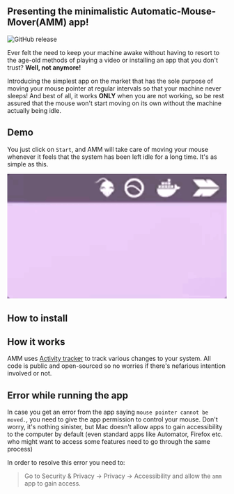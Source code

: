 ## Presenting the minimalistic Automatic-Mouse-Mover(AMM) app!

![GitHub release](https://img.shields.io/github/release/prashantgupta24/automatic-mouse-mover.svg)

Ever felt the need to keep your machine awake without having to resort to the age-old methods of playing a video or installing an app that you don't trust? **Well, not anymore!**

Introducing the simplest app on the market that has the sole purpose of moving your mouse pointer at regular intervals so that your machine never sleeps! And best of all, it works **ONLY** when you are not working, so be rest assured that the mouse won't start moving on its own without the machine actually being idle.

## Demo

You just click on `Start`, and AMM will take care of moving your mouse whenever it feels that the system has been left idle for a long time. It's as simple as this. 

![](https://github.com/prashantgupta24/automatic-mouse-mover/blob/readme-patch/amm-demo.gif)

## How to install

## How it works

AMM uses [Activity tracker](https://github.com/prashantgupta24/activity-tracker) to track various changes to your system. All code is public and open-sourced so no worries if there's nefarious intention involved or not.
## Error while running the app

In case you get an error from the app saying `mouse pointer cannot be moved.`, you need to give the app permission to control your mouse. Don't worry, it's nothing sinister, but Mac doesn't allow apps to gain accessibility to the computer by default (even standard apps like Automator, Firefox etc. who might want to access some features need to go through the same process)

In order to resolve this error you need to:

> Go to Security & Privacy -> Privacy -> Accessibility and allow the `amm` app to gain access.
